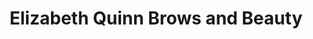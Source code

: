 ---
title: "Elizabeth Quinn Brows and Beauty"
url: /derby/elizabeth-quinn-brows-and-beauty/
shop: beauty
---